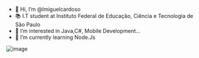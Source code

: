 - 👋 Hi, I’m @lmiguelcardoso
- 📚 I.T student at Instituto Federal de Educação, Ciência e Tecnologia de São Paulo
- 👀 I’m interested in Java,C#, Mobile Development...
- 🌱 I’m currently learning Node.Js

![image](https://github.com/dotnet/brand/tree/defe0408e765b48223a434a0d9a94213edc062f8)



